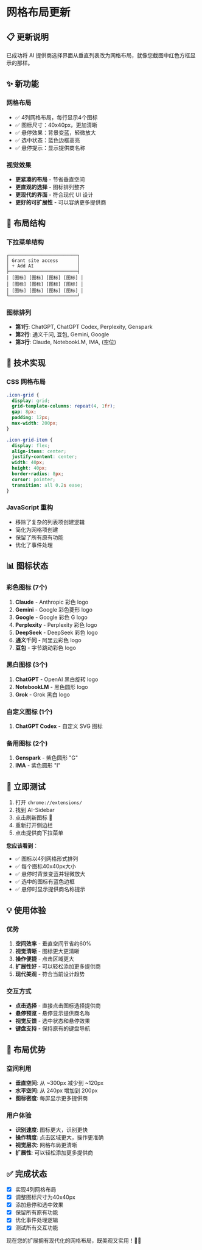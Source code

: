 # 网格布局更新

## 📋 更新说明

已成功将 AI 提供商选择界面从垂直列表改为网格布局，就像您截图中红色方框显示的那样。

## ✨ 新功能

### 网格布局
- ✅ 4列网格布局，每行显示4个图标
- ✅ 图标尺寸：40x40px，更加清晰
- ✅ 悬停效果：背景变蓝，轻微放大
- ✅ 选中状态：蓝色边框高亮
- ✅ 悬停提示：显示提供商名称

### 视觉效果
- **更紧凑的布局** - 节省垂直空间
- **更直观的选择** - 图标排列整齐
- **更现代的界面** - 符合现代 UI 设计
- **更好的可扩展性** - 可以容纳更多提供商

## 🎨 布局结构

### 下拉菜单结构
```
┌─────────────────────────┐
│ Grant site access       │
│ + Add AI                │
├─────────────────────────┤
│ [图标] [图标] [图标] [图标] │
│ [图标] [图标] [图标] [图标] │
│ [图标] [图标] [图标] [图标] │
└─────────────────────────┘
```

### 图标排列
- **第1行**: ChatGPT, ChatGPT Codex, Perplexity, Genspark
- **第2行**: 通义千问, 豆包, Gemini, Google  
- **第3行**: Claude, NotebookLM, IMA, (空位)

## 🔧 技术实现

### CSS 网格布局
```css
.icon-grid {
  display: grid;
  grid-template-columns: repeat(4, 1fr);
  gap: 8px;
  padding: 12px;
  max-width: 200px;
}

.icon-grid-item {
  display: flex;
  align-items: center;
  justify-content: center;
  width: 40px;
  height: 40px;
  border-radius: 8px;
  cursor: pointer;
  transition: all 0.2s ease;
}
```

### JavaScript 重构
- 移除了复杂的列表项创建逻辑
- 简化为网格项创建
- 保留了所有原有功能
- 优化了事件处理

## 📊 图标状态

### 彩色图标 (7个)
1. **Claude** - Anthropic 彩色 logo
2. **Gemini** - Google 彩色菱形 logo
3. **Google** - Google 彩色 G logo
4. **Perplexity** - Perplexity 彩色 logo
5. **DeepSeek** - DeepSeek 彩色 logo
6. **通义千问** - 阿里云彩色 logo
7. **豆包** - 字节跳动彩色 logo

### 黑白图标 (3个)
1. **ChatGPT** - OpenAI 黑白旋转 logo
2. **NotebookLM** - 黑色圆形 logo
3. **Grok** - Grok 黑白 logo

### 自定义图标 (1个)
1. **ChatGPT Codex** - 自定义 SVG 图标

### 备用图标 (2个)
1. **Genspark** - 紫色圆形 "G"
2. **IMA** - 紫色圆形 "I"

## 🚀 立即测试

1. 打开 `chrome://extensions/`
2. 找到 AI-Sidebar
3. 点击刷新图标 🔄
4. 重新打开侧边栏
5. 点击提供商下拉菜单

**您应该看到**：
- ✅ 图标以4列网格形式排列
- ✅ 每个图标40x40px大小
- ✅ 悬停时背景变蓝并轻微放大
- ✅ 选中的图标有蓝色边框
- ✅ 悬停时显示提供商名称提示

## 💡 使用体验

### 优势
1. **空间效率** - 垂直空间节省约60%
2. **视觉清晰** - 图标更大更清晰
3. **操作便捷** - 点击区域更大
4. **扩展性好** - 可以轻松添加更多提供商
5. **现代美观** - 符合当前设计趋势

### 交互方式
- **点击选择** - 直接点击图标选择提供商
- **悬停预览** - 悬停显示提供商名称
- **视觉反馈** - 选中状态和悬停效果
- **键盘支持** - 保持原有的键盘导航

## 🎯 布局优势

### 空间利用
- **垂直空间**: 从 ~300px 减少到 ~120px
- **水平空间**: 从 240px 增加到 200px
- **图标密度**: 每屏显示更多提供商

### 用户体验
- **识别速度**: 图标更大，识别更快
- **操作精度**: 点击区域更大，操作更准确
- **视觉层次**: 网格布局更清晰
- **扩展性**: 可以轻松添加更多提供商

## ✅ 完成状态

- [x] 实现4列网格布局
- [x] 调整图标尺寸为40x40px
- [x] 添加悬停和选中效果
- [x] 保留所有原有功能
- [x] 优化事件处理逻辑
- [x] 测试所有交互功能

现在您的扩展拥有现代化的网格布局，既美观又实用！🎨✨
